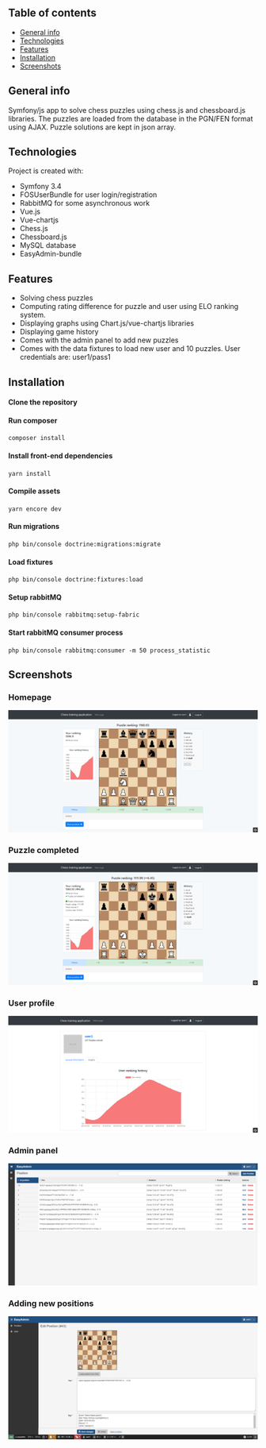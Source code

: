 ## Table of contents
* [General info](#general-info)
* [Technologies](#technologies)
* [Features](#features)
* [Installation](#installation)
* [Screenshots](#screenshots)

## General info
Symfony/js app to solve chess puzzles using chess.js and chessboard.js libraries. The puzzles are loaded from the database in the PGN/FEN format using AJAX. Puzzle solutions are kept in json array.
	
## Technologies
Project is created with:
* Symfony 3.4
* FOSUserBundle for user login/registration
* RabbitMQ for some asynchronous work
* Vue.js
* Vue-chartjs
* Chess.js
* Chessboard.js
* MySQL database
* EasyAdmin-bundle

## Features
* Solving chess puzzles
* Computing rating difference for puzzle and user using ELO ranking system.
* Displaying graphs using Chart.js/vue-chartjs libraries
* Displaying game history
* Comes with the admin panel to add new puzzles
* Comes with the data fixtures to load new user and 10 puzzles. User credentials are: user1/pass1

## Installation
#### Clone the repository
#### Run composer
```
composer install
```
#### Install front-end dependencies
```
yarn install
```
#### Compile assets
```
yarn encore dev
```
#### Run migrations
```
php bin/console doctrine:migrations:migrate
```
#### Load fixtures
```
php bin/console doctrine:fixtures:load
```
#### Setup rabbitMQ
```
php bin/console rabbitmq:setup-fabric
```

#### Start rabbitMQ consumer process
```
php bin/console rabbitmq:consumer -m 50 process_statistic
```

## Screenshots

### Homepage
![Main page](web/img/img2.png)
                              
### Puzzle completed
![Main page](web/img/img22.png)                          

### User profile
![Main page](web/img/img3.png)

### Admin panel
![Main page](web/img/img4.png)

### Adding new positions
![Main page](web/img/img5.png)
